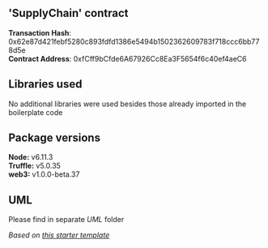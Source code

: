## 'SupplyChain' contract
**Transaction Hash**: 0x62e87d421febf5280c893fdfd1386e5494b1502362609783f718ccc6bb778d5e <br>
**Contract Address**: 0xfCff9bCfde6A67926Cc8Ea3F5654f6c40ef4aeC6 <br>

## Libraries used
No additional libraries were used besides those already imported in the boilerplate
code <br>

## Package versions
**Node:** v6.11.3 <br>
**Truffle:** v5.0.35 <br>
**web3:** v1.0.0-beta.37 <br>

## UML
Please find in separate _UML_ folder

_Based on <a href = "https://github.com/udacity/nd1309-Project-6b-Example-Template"> this starter template_

